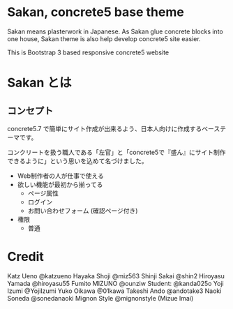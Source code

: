 # Sakan, concrete5 base theme

Sakan means plasterwork in Japanese. As Sakan glue concrete blocks into one house, Sakan theme is also help develop concrete5 site easier.

This is Bootstrap 3 based responsive concrete5 website


# Sakan とは

## コンセプト

concrete5.7 で簡単にサイト作成が出来るよう、日本人向けに作成するベーステーマです。

コンクリートを扱う職人である「左官」と「concrete5で『盛ん』にサイト制作できるように」という思いを込めて名づけました。

- Web制作者の人が仕事で使える
- 欲しい機能が最初から揃ってる
    - ページ属性
    - ログイン
    - お問い合わせフォーム (確認ページ付き)
- 権限
    - 普通
    

# Credit

Katz Ueno @katzueno
Hayaka Shoji @miz563
Shinji Sakai @shin2
Hiroyasu Yamada @hiroyasu55
Fumito MIZUNO @ounziw
Student: @kanda025o
Yoji  Izumi @YojiIzumi
Yuko Oikawa @01kawa
Takeshi Ando @andotake3
Naoki Soneda @sonedanaoki
Mignon Style @mignonstyle (Mizue Imai)
